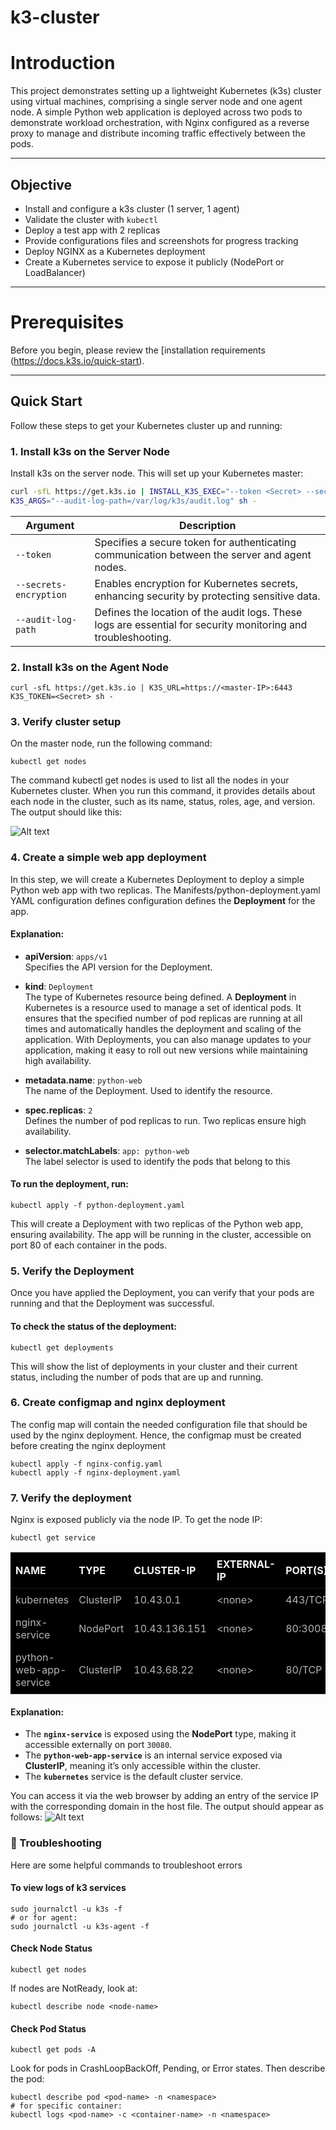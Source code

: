 # k3-cluster


# Introduction

This project demonstrates setting up a lightweight Kubernetes (k3s) cluster using virtual machines, comprising a single server node and one agent node. A simple Python web application is deployed across two pods to demonstrate workload orchestration, with Nginx configured as a reverse proxy to manage and distribute incoming traffic effectively between the pods.

---

## Objective

- Install and configure a k3s cluster (1 server, 1 agent)
- Validate the cluster with `kubectl`
- Deploy a test app with 2 replicas
- Provide configurations files and screenshots for progress tracking
- Deploy NGINX as a Kubernetes deployment
-	Create a Kubernetes service to expose it publicly (NodePort or LoadBalancer)


---

#  Prerequisites

Before you begin, please review the [installation requirements (https://docs.k3s.io/quick-start). 


---

## Quick Start

Follow these steps to get your Kubernetes cluster up and running:

### 1. Install k3s on the Server Node
Install k3s on the server node. This will set up your Kubernetes master:

```bash
curl -sfL https://get.k3s.io | INSTALL_K3S_EXEC="--token <Secret> --secrets-encryption" \ 
K3S_ARGS="--audit-log-path=/var/log/k3s/audit.log" sh -
```

| Argument               | Description                                                                                           |
|------------------------|-------------------------------------------------------------------------------------------------------|
| `--token`              | Specifies a secure token for authenticating communication between the server and agent nodes.          |
| `--secrets-encryption` | Enables encryption for Kubernetes secrets, enhancing security by protecting sensitive data.            |
| `--audit-log-path`     | Defines the location of the audit logs. These logs are essential for security monitoring and troubleshooting. |


### 2. Install k3s on the Agent Node
```
curl -sfL https://get.k3s.io | K3S_URL=https://<master-IP>:6443 K3S_TOKEN=<Secret> sh -
```

### 3. Verify cluster setup
On the master node, run the following command:

```
kubectl get nodes
````
The command kubectl get nodes is used to list all the nodes in your Kubernetes cluster. When you run this command, it provides details about each node in the cluster, such as its name, status, roles, age, and version. The output should like this:

![Alt text](Screenshots/cluster-health)

### 4. Create a simple web app deployment
In this step, we will create a Kubernetes Deployment to deploy a simple Python web app with two replicas. The Manifests/python-deployment.yaml YAML configuration defines configuration defines the **Deployment** for the app.

#### Explanation:

- **apiVersion**: `apps/v1`  
  Specifies the API version for the Deployment.

- **kind**: `Deployment`  
  The type of Kubernetes resource being defined. A **Deployment** in Kubernetes is a resource used to manage a set of identical pods. It ensures that the specified number of pod replicas are running at all times and automatically handles the deployment and scaling of the application. With Deployments, you can also manage updates to your application, making it easy to roll out new versions while maintaining high availability.


- **metadata.name**: `python-web`  
  The name of the Deployment. Used to identify the resource.

- **spec.replicas**: `2`  
  Defines the number of pod replicas to run. Two replicas ensure high availability.

- **selector.matchLabels**: `app: python-web`  
  The label selector is used to identify the pods that belong to this

#### To run the deployment, run:
```
kubectl apply -f python-deployment.yaml
```
This will create a Deployment with two replicas of the Python web app, ensuring availability. The app will be running in the cluster, accessible on port 80 of each container in the pods.

### 5. Verify the Deployment
Once you have applied the Deployment, you can verify that your pods are running and that the Deployment was successful.

#### To check the status of the deployment:
```
kubectl get deployments
```
This will show the list of deployments in your cluster and their current status, including the number of pods that are up and running. 


### 6. Create configmap and nginx deployment
The config map will contain the needed configuration file that should be used by the nginx deployment. Hence, the configmap must be created before creating the nginx deployment

```
kubectl apply -f nginx-config.yaml
kubectl apply -f nginx-deployment.yaml
```

### 7. Verify the deployment
Nginx is exposed publicly via the node IP. To get the node IP:
```
kubectl get service
```
<table style="background-color: black; color: white; width: 100%; border-collapse: collapse;">
  <thead>
    <tr>
      <th style="color: #f4f4f4; padding: 8px; text-align: left;">NAME</th>
      <th style="color: #f4f4f4; padding: 8px; text-align: left;">TYPE</th>
      <th style="color: #f4f4f4; padding: 8px; text-align: left;">CLUSTER-IP</th>
      <th style="color: #f4f4f4; padding: 8px; text-align: left;">EXTERNAL-IP</th>
      <th style="color: #f4f4f4; padding: 8px; text-align: left;">PORT(S)</th>
      <th style="color: #f4f4f4; padding: 8px; text-align: left;">AGE</th>
    </tr>
  </thead>
  <tbody>
    <tr>
      <td style="padding: 8px; color: #b5b5b5;">kubernetes</td>
      <td style="padding: 8px; color: #b5b5b5;">ClusterIP</td>
      <td style="padding: 8px; color: #b5b5b5;">10.43.0.1</td>
      <td style="padding: 8px; color: #b5b5b5;">&lt;none&gt;</td>
      <td style="padding: 8px; color: #b5b5b5;">443/TCP</td>
      <td style="padding: 8px; color: #b5b5b5;">4h1m</td>
    </tr>
    <tr>
      <td style="padding: 8px; color: #b5b5b5;">nginx-service</td>
      <td style="padding: 8px; color: #b5b5b5;">NodePort</td>
      <td style="padding: 8px; color: #b5b5b5;">10.43.136.151</td>
      <td style="padding: 8px; color: #b5b5b5;">&lt;none&gt;</td>
      <td style="padding: 8px; color: #b5b5b5;">80:30080/TCP</td>
      <td style="padding: 8px; color: #b5b5b5;">28m</td>
    </tr>
    <tr>
      <td style="padding: 8px; color: #b5b5b5;">python-web-app-service</td>
      <td style="padding: 8px; color: #b5b5b5;">ClusterIP</td>
      <td style="padding: 8px; color: #b5b5b5;">10.43.68.22</td>
      <td style="padding: 8px; color: #b5b5b5;">&lt;none&gt;</td>
      <td style="padding: 8px; color: #b5b5b5;">80/TCP</td>
      <td style="padding: 8px; color: #b5b5b5;">28m</td>
    </tr>
  </tbody>
</table>

#### Explanation:
- The **`nginx-service`** is exposed using the **NodePort** type, making it accessible externally on port `30080`.
- The **`python-web-app-service`** is an internal service exposed via **ClusterIP**, meaning it’s only accessible within the cluster.
- The **`kubernetes`** service is the default cluster service.

You can access it via the web browser by adding an entry of the service IP with the corresponding domain in the host file. The output should appear as follows:
![Alt text](Screenshots/nginx-deployment.png)



### 🔧 Troubleshooting
Here are some helpful commands to troubleshoot errors 

#### To view logs of k3 services
```
sudo journalctl -u k3s -f
# or for agent:
sudo journalctl -u k3s-agent -f
```

#### Check Node Status
```
kubectl get nodes
````
If nodes are NotReady, look at:
```
kubectl describe node <node-name>
```
#### Check Pod Status
```
kubectl get pods -A
```
Look for pods in CrashLoopBackOff, Pending, or Error states.
Then describe the pod:
```
kubectl describe pod <pod-name> -n <namespace>
# for specific container:
kubectl logs <pod-name> -c <container-name> -n <namespace>
```



